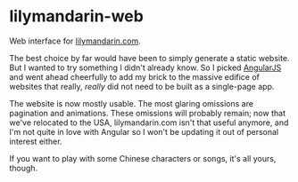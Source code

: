 # lilymandarin-web

Web interface for [lilymandarin.com](http://lilymandarin.com).

The best choice by far would have been to simply generate a static website. But I wanted to try something I didn't already know. So I picked [AngularJS](https://angularjs.org) and went ahead cheerfully to add my brick to the massive edifice of websites that really, *really* did not need to be built as a single-page app.

The website is now mostly usable. The most glaring omissions are pagination and animations. These omissions will probably remain; now that we've relocated to the USA, lilymandarin.com isn't that useful anymore, and I'm not quite in love with Angular so I won't be updating it out of personal interest either.

If you want to play with some Chinese characters or songs, it's all yours, though.
